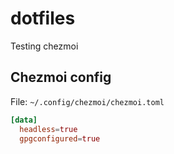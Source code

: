 # dotfiles

Testing chezmoi

## Chezmoi config
File: `~/.config/chezmoi/chezmoi.toml`
```toml
[data]
  headless=true
  gpgconfigured=true
```
